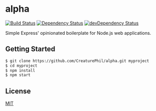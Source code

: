 # alpha 

[![Build Status](https://travis-ci.org/CreaturePhil/alpha.svg)](https://travis-ci.org/CreaturePhil/alpha)
[![Dependency Status](https://david-dm.org/creaturephil/alpha.svg)](https://david-dm.org/creaturephil/alpha)
[![devDependency Status](https://david-dm.org/creaturephil/alpha/dev-status.svg)](https://david-dm.org/creaturephil/alpha#info=devDependencies)

Simple Express' opinionated boilerplate for Node.js web applications.

## Getting Started

```bash
$ git clone https://github.com/CreaturePhil/alpha.git myproject
$ cd myproject
$ npm install
$ npm start
```

## License

[MIT](LICENSE)
